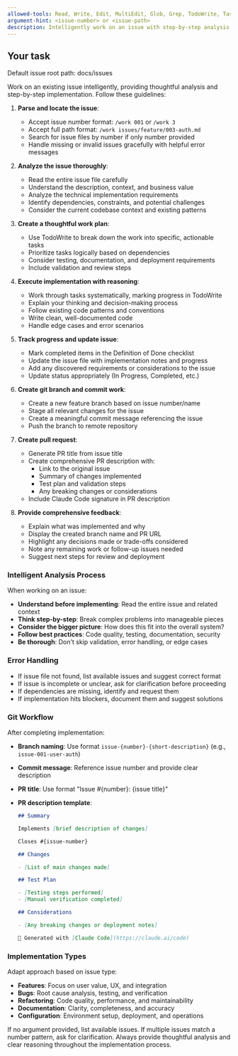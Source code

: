 ```yaml
---
allowed-tools: Read, Write, Edit, MultiEdit, Glob, Grep, TodoWrite, Task, Bash(git:*), Bash(gh:*), Bash(rg:*), Bash(mkdir:*)
argument-hint: <issue-number> or <issue-path>
description: Intelligently work on an issue with step-by-step analysis and implementation
---
```


## Your task

Default issue root path: docs/issues

Work on an existing issue intelligently, providing thoughtful analysis and step-by-step implementation. Follow these guidelines:

1. **Parse and locate the issue**:

   - Accept issue number format: `/work 001` or `/work 3`
   - Accept full path format: `/work issues/feature/003-auth.md`
   - Search for issue files by number if only number provided
   - Handle missing or invalid issues gracefully with helpful error messages

2. **Analyze the issue thoroughly**:

   - Read the entire issue file carefully
   - Understand the description, context, and business value
   - Analyze the technical implementation requirements
   - Identify dependencies, constraints, and potential challenges
   - Consider the current codebase context and existing patterns

3. **Create a thoughtful work plan**:

   - Use TodoWrite to break down the work into specific, actionable tasks
   - Prioritize tasks logically based on dependencies
   - Consider testing, documentation, and deployment requirements
   - Include validation and review steps

4. **Execute implementation with reasoning**:

   - Work through tasks systematically, marking progress in TodoWrite
   - Explain your thinking and decision-making process
   - Follow existing code patterns and conventions
   - Write clean, well-documented code
   - Handle edge cases and error scenarios

5. **Track progress and update issue**:

   - Mark completed items in the Definition of Done checklist
   - Update the issue file with implementation notes and progress
   - Add any discovered requirements or considerations to the issue
   - Update status appropriately (In Progress, Completed, etc.)

6. **Create git branch and commit work**:

   - Create a new feature branch based on issue number/name
   - Stage all relevant changes for the issue
   - Create a meaningful commit message referencing the issue
   - Push the branch to remote repository

7. **Create pull request**:

   - Generate PR title from issue title
   - Create comprehensive PR description with:
     - Link to the original issue
     - Summary of changes implemented
     - Test plan and validation steps
     - Any breaking changes or considerations
   - Include Claude Code signature in PR description

8. **Provide comprehensive feedback**:
   - Explain what was implemented and why
   - Display the created branch name and PR URL
   - Highlight any decisions made or trade-offs considered
   - Note any remaining work or follow-up issues needed
   - Suggest next steps for review and deployment

### Intelligent Analysis Process

When working on an issue:

- **Understand before implementing**: Read the entire issue and related context
- **Think step-by-step**: Break complex problems into manageable pieces
- **Consider the bigger picture**: How does this fit into the overall system?
- **Follow best practices**: Code quality, testing, documentation, security
- **Be thorough**: Don't skip validation, error handling, or edge cases

### Error Handling

- If issue file not found, list available issues and suggest correct format
- If issue is incomplete or unclear, ask for clarification before proceeding
- If dependencies are missing, identify and request them
- If implementation hits blockers, document them and suggest solutions

### Git Workflow

After completing implementation:

- **Branch naming**: Use format `issue-{number}-{short-description}` (e.g., `issue-001-user-auth`)
- **Commit message**: Reference issue number and provide clear description
- **PR title**: Use format "Issue #{number}: {issue title}"
- **PR description template**:

  ```markdown
  ## Summary

  Implements [brief description of changes]

  Closes #{issue-number}

  ## Changes

  - [List of main changes made]

  ## Test Plan

  - [Testing steps performed]
  - [Manual verification completed]

  ## Considerations

  - [Any breaking changes or deployment notes]

  🤖 Generated with [Claude Code](https://claude.ai/code)
  ```

### Implementation Types

Adapt approach based on issue type:

- **Features**: Focus on user value, UX, and integration
- **Bugs**: Root cause analysis, testing, and verification
- **Refactoring**: Code quality, performance, and maintainability
- **Documentation**: Clarity, completeness, and accuracy
- **Configuration**: Environment setup, deployment, and operations

If no argument provided, list available issues. If multiple issues match a number pattern, ask for clarification. Always provide thoughtful analysis and clear reasoning throughout the implementation process.
